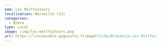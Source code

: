 ```yaml
---
nom: Les Maltfaiteurs
localisation: Marseille (13)
categories:
  - Bière
type: Local
image: /img/les-maltfaiteurs.png
url: https://lincassable.gogocarto.fr/map#/fiche/Brasserie-Les-Maltfaiteurs/L/
---
```

